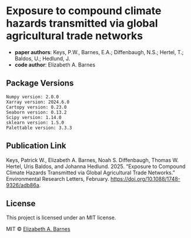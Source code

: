 # Exposure to compound climate hazards transmitted via global agricultural trade networks
* __paper authors__: Keys, P.W., Barnes, E.A.; Diffenbaugh, N.S.; Hertel, T.; Baldos, U.; Hedlund, J.
* __code author__: Elizabeth A. Barnes

## Package Versions

```Matplotlib version: 3.8.4
Numpy version: 2.0.0
Xarray version: 2024.6.0
Cartopy version: 0.23.0
Seaborn version: 0.13.2
Scipy version: 1.14.0
sklearn version: 1.5.0
Palettable version: 3.3.3
```

## Publication Link
Keys, Patrick W., Elizabeth A. Barnes, Noah S. Diffenbaugh, Thomas W. Hertel, Uris Baldos, and Johanna Hedlund. 2025. “Exposure to Compound Climate Hazards Transmitted via Global Agricultural Trade Networks.” Environmental Research Letters, February. https://doi.org/10.1088/1748-9326/adb86a.
## License
This project is licensed under an MIT license.

MIT © [Elizabeth A. Barnes](https://github.com/eabarnes1010)